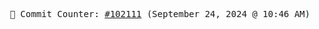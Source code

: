 <p align="center">
    <samp>
        📮 Commit Counter: <a href="https://github.com/Javascript-void0/Javascript-void0/commits/main">#102111</a> (September 24, 2024 @ 10:46 AM)
    </samp>
</p>